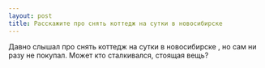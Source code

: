 ```yaml
---
layout: post 
title: Расскажите про снять коттедж на сутки в новосибирске 
--- 
```

Давно слышал про снять коттедж на сутки в новосибирске , но сам ни разу не покупал. Может кто сталкивался, стоящая вещь?